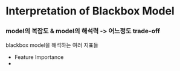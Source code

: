 # Interpretation of Blackbox Model
### model의 복잡도 & model의 해석력 -> 어느정도 trade-off
blackbox model을 해석하는 여러 지표들
- Feature Importance
- 
